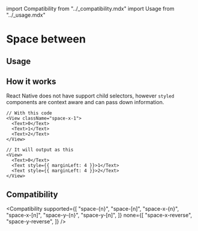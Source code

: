 import Compatibility from "../\_compatibility.mdx"
import Usage from "../\_usage.mdx"

# Space between

## Usage

<Usage />

## How it works

React Native does not have support child selectors, however `styled` components are context aware and can pass down information.

```tsx
// With this code
<View className="space-x-1">
  <Text>0</Text>
  <Text>1</Text>
  <Text>2</Text>
</View>

// It will output as this
<View>
  <Text>0</Text>
  <Text style={{ marginLeft: 4 }}>1</Text>
  <Text style={{ marginLeft: 4 }}>2</Text>
</View>
```

## Compatibility

<Compatibility
supported={[
"space-{n}",
"space-[n]",
"space-x-{n}",
"space-x-[n]",
"space-y-{n}",
"space-y-[n]",
]}
none={[
"space-x-reverse",
"space-y-reverse",
]}
/>
